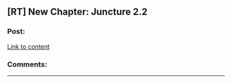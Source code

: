 ## [RT] New Chapter: Juncture 2.2

### Post:

[Link to content](http://junctureserial.blogspot.com/2015/10/juncture-22.html)

### Comments:

---


